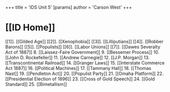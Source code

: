 +++
 title = 'IDS Unit 5'
[params]
	author = 'Carson West'
+++

# [[ID Home]]

[[1]]. [[Gilded Age]]
[[2]]. [[Xenophobia]]
[[3]]. [[Lilliputians]]
[[4]]. [[Robber Barons]]
[[5]]. [[Populists]]
[[6]]. [[Labor Unions]]
[[7]]. [[Dawes Severalty Act of 1887]]
8. [[Laissez-Faire Government]]
9. [[Bessemer Process]]
10. [[John D. Rockefeller]]
11. [[Andrew Carnegie]]
12. [[J.P. Morgan]]
13. [[Transcontinental Railroad]]
14. [[Granger Laws]]
15. [[Interstate Commerce Act 1887]]
16. [[Political Machines]]
17. [[Tammany Hall]]
18. [[Thomas Nast]]
19. [[Pendleton Act]]
20. [[Populist Party]]
21. [[Omaha Platform]]
22. [[Presidential Election of 1896]]
23. [[Cross of Gold Speech]]
24. [[Gold Standard]]
25. [[Bimetallism]]